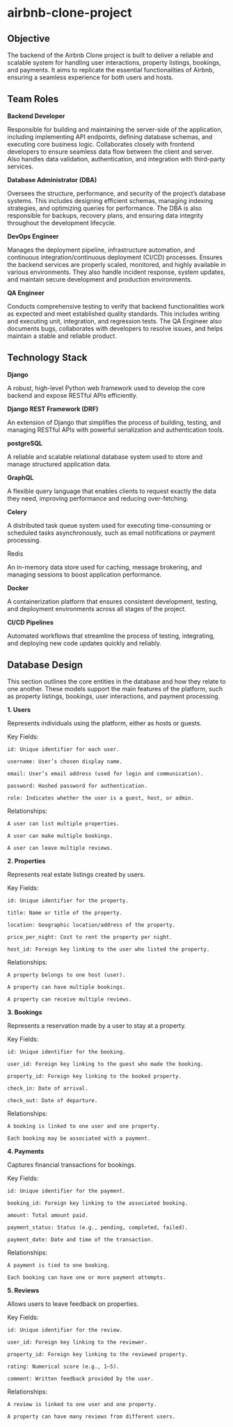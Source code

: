 # airbnb-clone-project

## **Objective**

The backend of the Airbnb Clone project is built to deliver a reliable and scalable system for handling user interactions, property listings, bookings, and payments. It aims to replicate the essential functionalities of Airbnb, ensuring a seamless experience for both users and hosts.


## **Team Roles**

**Backend Developer**

Responsible for building and maintaining the server-side of the application, including implementing API endpoints, defining database schemas, and executing core business logic. Collaborates closely with frontend developers to ensure seamless data flow between the client and server. Also handles data validation, authentication, and integration with third-party services.

**Database Administrator (DBA)**

Oversees the structure, performance, and security of the project’s database systems. This includes designing efficient schemas, managing indexing strategies, and optimizing queries for performance. The DBA is also responsible for backups, recovery plans, and ensuring data integrity throughout the development lifecycle.

**DevOps Engineer**

Manages the deployment pipeline, infrastructure automation, and continuous integration/continuous deployment (CI/CD) processes. Ensures the backend services are properly scaled, monitored, and highly available in various environments. They also handle incident response, system updates, and maintain secure development and production environments.

**QA Engineer**

Conducts comprehensive testing to verify that backend functionalities work as expected and meet established quality standards. This includes writing and executing unit, integration, and regression tests. The QA Engineer also documents bugs, collaborates with developers to resolve issues, and helps maintain a stable and reliable product.



## **Technology Stack**


**Django**

A robust, high-level Python web framework used to develop the core backend and expose RESTful APIs efficiently.

**Django REST Framework (DRF)**

An extension of Django that simplifies the process of building, testing, and managing RESTful APIs with powerful serialization and authentication tools.

**postgreSQL**

A reliable and scalable relational database system used to store and manage structured application data.

**GraphQL**

A flexible query language that enables clients to request exactly the data they need, improving performance and reducing over-fetching.

**Celery**

A distributed task queue system used for executing time-consuming or scheduled tasks asynchronously, such as email notifications or payment processing.

Redis

An in-memory data store used for caching, message brokering, and managing sessions to boost application performance.

**Docker**

A containerization platform that ensures consistent development, testing, and deployment environments across all stages of the project.

**CI/CD Pipelines**

Automated workflows that streamline the process of testing, integrating, and deploying new code updates quickly and reliably.

## **Database Design**

This section outlines the core entities in the database and how they relate to one another. These models support the main features of the platform, such as property listings, bookings, user interactions, and payment processing.

**1. Users**

Represents individuals using the platform, either as hosts or guests.

Key Fields:

    id: Unique identifier for each user.

    username: User’s chosen display name.

    email: User’s email address (used for login and communication).

    password: Hashed password for authentication.

    role: Indicates whether the user is a guest, host, or admin.

Relationships:

    A user can list multiple properties.

    A user can make multiple bookings.

    A user can leave multiple reviews.

**2. Properties**

Represents real estate listings created by users.

Key Fields:

    id: Unique identifier for the property.

    title: Name or title of the property.

    location: Geographic location/address of the property.

    price_per_night: Cost to rent the property per night.

    host_id: Foreign key linking to the user who listed the property.

Relationships:

    A property belongs to one host (user).

    A property can have multiple bookings.

    A property can receive multiple reviews.

**3. Bookings**

Represents a reservation made by a user to stay at a property.

Key Fields:

    id: Unique identifier for the booking.

    user_id: Foreign key linking to the guest who made the booking.

    property_id: Foreign key linking to the booked property.

    check_in: Date of arrival.

    check_out: Date of departure.

Relationships:

    A booking is linked to one user and one property.

    Each booking may be associated with a payment.

**4. Payments**

Captures financial transactions for bookings.

Key Fields:

    id: Unique identifier for the payment.

    booking_id: Foreign key linking to the associated booking.

    amount: Total amount paid.

    payment_status: Status (e.g., pending, completed, failed).

    payment_date: Date and time of the transaction.

Relationships:

    A payment is tied to one booking.

    Each booking can have one or more payment attempts.

**5. Reviews**

Allows users to leave feedback on properties.

Key Fields:

    id: Unique identifier for the review.

    user_id: Foreign key linking to the reviewer.

    property_id: Foreign key linking to the reviewed property.

    rating: Numerical score (e.g., 1–5).

    comment: Written feedback provided by the user.

Relationships:

    A review is linked to one user and one property.

    A property can have many reviews from different users.